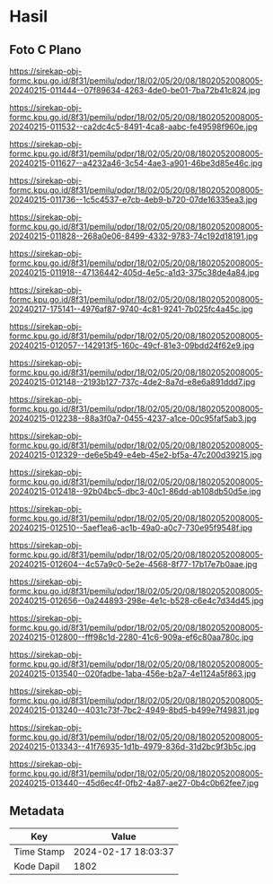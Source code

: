 # Hasil

## Foto C Plano

https://sirekap-obj-formc.kpu.go.id/8f31/pemilu/pdpr/18/02/05/20/08/1802052008005-20240215-011444--07f89634-4263-4de0-be01-7ba72b41c824.jpg

https://sirekap-obj-formc.kpu.go.id/8f31/pemilu/pdpr/18/02/05/20/08/1802052008005-20240215-011532--ca2dc4c5-8491-4ca8-aabc-fe49598f960e.jpg

https://sirekap-obj-formc.kpu.go.id/8f31/pemilu/pdpr/18/02/05/20/08/1802052008005-20240215-011627--a4232a46-3c54-4ae3-a901-46be3d85e46c.jpg

https://sirekap-obj-formc.kpu.go.id/8f31/pemilu/pdpr/18/02/05/20/08/1802052008005-20240215-011736--1c5c4537-e7cb-4eb9-b720-07de16335ea3.jpg

https://sirekap-obj-formc.kpu.go.id/8f31/pemilu/pdpr/18/02/05/20/08/1802052008005-20240215-011828--268a0e06-8499-4332-9783-74c192d18191.jpg

https://sirekap-obj-formc.kpu.go.id/8f31/pemilu/pdpr/18/02/05/20/08/1802052008005-20240215-011918--47136442-405d-4e5c-a1d3-375c38de4a84.jpg

https://sirekap-obj-formc.kpu.go.id/8f31/pemilu/pdpr/18/02/05/20/08/1802052008005-20240217-175141--4976af87-9740-4c81-9241-7b025fc4a45c.jpg

https://sirekap-obj-formc.kpu.go.id/8f31/pemilu/pdpr/18/02/05/20/08/1802052008005-20240215-012057--142913f5-160c-49cf-81e3-09bdd24f62e9.jpg

https://sirekap-obj-formc.kpu.go.id/8f31/pemilu/pdpr/18/02/05/20/08/1802052008005-20240215-012148--2193b127-737c-4de2-8a7d-e8e6a891ddd7.jpg

https://sirekap-obj-formc.kpu.go.id/8f31/pemilu/pdpr/18/02/05/20/08/1802052008005-20240215-012238--88a3f0a7-0455-4237-a1ce-00c95faf5ab3.jpg

https://sirekap-obj-formc.kpu.go.id/8f31/pemilu/pdpr/18/02/05/20/08/1802052008005-20240215-012329--de6e5b49-e4eb-45e2-bf5a-47c200d39215.jpg

https://sirekap-obj-formc.kpu.go.id/8f31/pemilu/pdpr/18/02/05/20/08/1802052008005-20240215-012418--92b04bc5-dbc3-40c1-86dd-ab108db50d5e.jpg

https://sirekap-obj-formc.kpu.go.id/8f31/pemilu/pdpr/18/02/05/20/08/1802052008005-20240215-012510--5aef1ea6-ac1b-49a0-a0c7-730e95f9548f.jpg

https://sirekap-obj-formc.kpu.go.id/8f31/pemilu/pdpr/18/02/05/20/08/1802052008005-20240215-012604--4c57a9c0-5e2e-4568-8f77-17b17e7b0aae.jpg

https://sirekap-obj-formc.kpu.go.id/8f31/pemilu/pdpr/18/02/05/20/08/1802052008005-20240215-012656--0a244893-298e-4e1c-b528-c6e4c7d34d45.jpg

https://sirekap-obj-formc.kpu.go.id/8f31/pemilu/pdpr/18/02/05/20/08/1802052008005-20240215-012800--fff98c1d-2280-41c6-909a-ef6c80aa780c.jpg

https://sirekap-obj-formc.kpu.go.id/8f31/pemilu/pdpr/18/02/05/20/08/1802052008005-20240215-013540--020fadbe-1aba-456e-b2a7-4e1124a5f863.jpg

https://sirekap-obj-formc.kpu.go.id/8f31/pemilu/pdpr/18/02/05/20/08/1802052008005-20240215-013240--4031c73f-7bc2-4949-8bd5-b499e7f49831.jpg

https://sirekap-obj-formc.kpu.go.id/8f31/pemilu/pdpr/18/02/05/20/08/1802052008005-20240215-013343--41f76935-1d1b-4979-836d-31d2bc9f3b5c.jpg

https://sirekap-obj-formc.kpu.go.id/8f31/pemilu/pdpr/18/02/05/20/08/1802052008005-20240215-013440--45d6ec4f-0fb2-4a87-ae27-0b4c0b62fee7.jpg


## Metadata

| Key        | Value               |
| ---------- | ------------------- |
| Time Stamp | 2024-02-17 18:03:37 |
| Kode Dapil | 1802                |



